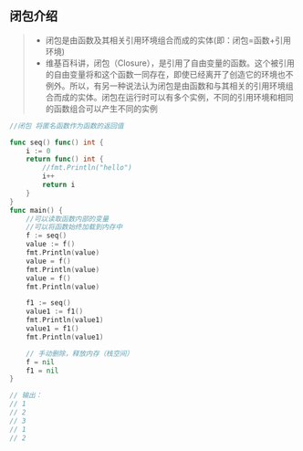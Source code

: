 ## 闭包介绍

> + 闭包是由函数及其相关引用环境组合而成的实体(即：闭包=函数+引用环境)
> + 维基百科讲，闭包（Closure），是引用了自由变量的函数。这个被引用的自由变量将和这个函数一同存在，即使已经离开了创造它的环境也不例外。所以，有另一种说法认为闭包是由函数和与其相关的引用环境组合而成的实体。闭包在运行时可以有多个实例，不同的引用环境和相同的函数组合可以产生不同的实例

```go
//闭包 将匿名函数作为函数的返回值

func seq() func() int {
	i := 0
	return func() int {
		//fmt.Println("hello")
		i++
		return i
	}
}
func main() {
	//可以读取函数内部的变量
	//可以将函数始终加载到内存中
	f := seq()
	value := f()
	fmt.Println(value)
	value = f()
	fmt.Println(value)
	value = f()
	fmt.Println(value)

	f1 := seq()
	value1 := f1()
	fmt.Println(value1)
	value1 = f1()
	fmt.Println(value1)

	// 手动删除，释放内存（栈空间）
	f = nil
	f1 = nil
}

// 输出：
// 1
// 2
// 3
// 1
// 2
```